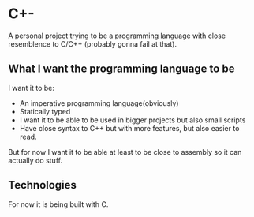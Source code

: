 # C+-



A personal project trying to be a programming language with close resemblence to C/C++ (probably gonna fail at that).

## What I want the programming language to  be
 I want it to be:

 * An imperative programming language(obviously)
 * Statically typed
 * I want it to be able to be used in bigger projects but also small scripts
 * Have close syntax to C++ but with more features, but also easier to read.


  But for now I want it to be able at least to be close to assembly so it can actually do stuff.

## Technologies
 For now it is being built with C.
